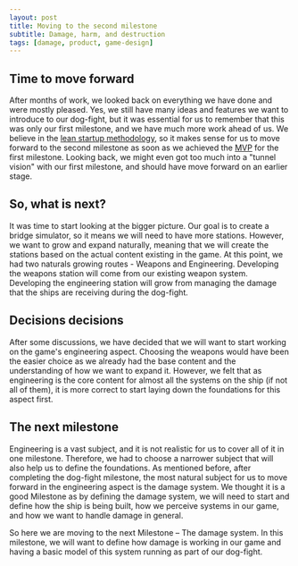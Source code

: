 ```yaml
---
layout: post
title: Moving to the second milestone
subtitle: Damage, harm, and destruction 
tags: [damage, product, game-design]
---
```

## Time to move forward
After months of work, we looked back on everything we have done and were mostly pleased. Yes, we still have many ideas and features we want to introduce to our dog-fight, but it was essential for us to remember that this was only our first milestone, and we have much more work ahead of us. We believe in the [lean startup methodology](https://en.wikipedia.org/wiki/Lean_startup), so it makes sense for us to move forward to the second milestone as soon as we achieved the [MVP]( https://en.wikipedia.org/wiki/Minimum_viable_product) for the first milestone. Looking back, we might even got too much into a "tunnel vision" with our first milestone, and should have move forward on an earlier stage. 

## So, what is next?
It was time to start looking at the bigger picture. Our goal is to create a bridge simulator, so it means we will need to have more stations. However, we want to grow and expand naturally, meaning that we will create the stations based on the actual content existing in the game. At this point, we had two naturals growing routes - Weapons and Engineering. Developing the weapons station will come from our existing weapon system. Developing the engineering station will grow from managing the damage that the ships are receiving during the dog-fight. 

## Decisions decisions 
After some discussions, we have decided that we will want to start working on the game's engineering aspect. Choosing the weapons would have been the easier choice as we already had the base content and the understanding of how we want to expand it. However, we felt that as engineering is the core content for almost all the systems on the ship (if not all of them), it is more correct to start laying down the foundations for this aspect first.

## The next milestone
Engineering is a vast subject, and it is not realistic for us to cover all of it in one milestone. Therefore, we had to choose a narrower subject that will also help us to define the foundations. As mentioned before, after completing the dog-fight milestone, the most natural subject for us to move forward in the engineering aspect is the damage system. We thought it is a good Milestone as by defining the damage system, we will need to start and define how the ship is being built, how we perceive systems in our game, and how we want to handle damage in general.

So here we are moving to the next Milestone – The damage system. In this milestone, we will want to define how damage is working in our game and having a basic model of this system running as part of our dog-fight. 
